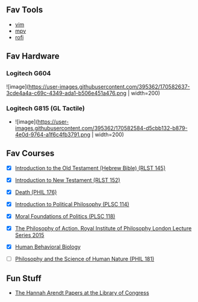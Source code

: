 ## Fav Tools

* [vim](https://www.vim.org/)
* [mpv](https://github.com/mpv-player/mpv)
* [rofi](https://github.com/davatorium/rofi)

## Fav Hardware

### Logitech G604
![image](https://user-images.githubusercontent.com/395362/170582637-3cde4a4a-c69c-4349-ada1-b506e451a476.png | width=200)

### Logitech G815 (GL Tactile)
* ![image](https://user-images.githubusercontent.com/395362/170582584-d5cbb132-b879-4e0d-9764-a1f6c4fb3791.png | width=200)


## Fav Courses

* [x] [Introduction to the Old Testament (Hebrew Bible) (RLST 145)](https://www.youtube.com/watch?v=mo-YL-lv3RY&list=PLh9mgdi4rNeyuvTEbD-Ei0JdMUujXfyWi)
* [x] [Introduction to New Testament (RLST 152)](https://www.youtube.com/watch?v=dtQ2TS1CiDY&list=PLJJyc2gq_AG1pjTE4HMKse8HgyWIHzJj1)
* [x] [Death (PHIL 176)](https://www.youtube.com/watch?v=p2J7wSuFRl8&list=PLEA18FAF1AD9047B0)
* [x] [Introduction to Political Philosophy (PLSC 114)](https://www.youtube.com/watch?v=xhm55mIdSuk&list=PL8D95DEA9B7DFE825)
* [x] [Moral Foundations of Politics (PLSC 118)](https://www.youtube.com/watch?v=s6MOA_Y3MKE&list=PL2FD48CE33DFBEA7E)
* [x] [The Philosophy of Action. Royal Institute of Philosophy London Lecture Series 2015](https://www.youtube.com/watch?v=pBzpJ0S-W9k&list=PLqK-cZS_wviDVdjqlIhVSIXsI6KFPtdz9)
* [x] [Human Behavioral Biology](https://www.youtube.com/watch?v=NNnIGh9g6fA&list=PL848F2368C90DDC3D)
* [ ] [Philosophy and the Science of Human Nature (PHIL 181)](https://www.youtube.com/watch?v=q6Kkq7xULSo&list=PLE4A1AD89EA899C34)


## Fun Stuff

* [The Hannah Arendt Papers at the Library of Congress](http://memory.loc.gov/ammem/arendthtml/series.html)

<!--

![](https://visitor-badge.glitch.me/badge?page_id=hookdump.hookdump)

**hookdump/hookdump** is a ✨ _special_ ✨ repository because its `README.md` (this file) appears on your GitHub profile.

Here are some ideas to get you started:

- 🔭 I’m currently working on ...
- 🌱 I’m currently learning ...
- 👯 I’m looking to collaborate on ...
- 🤔 I’m looking for help with ...
- 💬 Ask me about ...
- 📫 How to reach me: ...
- 😄 Pronouns: ...
- ⚡ Fun fact: ...
-->
